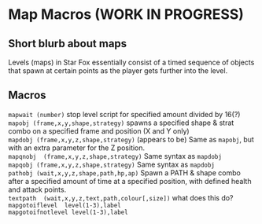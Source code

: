 # Map Macros (WORK IN PROGRESS)
## Short blurb about maps
Levels (maps) in Star Fox essentially consist of a timed sequence of objects that spawn at certain points as the player gets further into the level.

## Macros

``mapwait (number)`` stop level script for specified amount divided by 16(?)  
``mapobj (frame,x,y,shape,strategy)`` spawns a specified shape & strat combo on a specified frame and position (X and Y only)  
``mapdobj (frame,x,y,z,shape,strategy)`` (appears to be) Same as ``mapobj``, but with an extra parameter for the Z position.  
``mapqnobj  (frame,x,y,z,shape,strategy)`` Same syntax as ``mapdobj``  
``mapqobj (frame,x,y,z,shape,strategy)`` Same syntax as ``mapdobj``  
``pathobj (wait,x,y,z,shape,path,hp,ap)`` Spawn a PATH & shape combo after a specified amount of time at a specified position, with defined health and attack points.  
``textpath  (wait,x,y,z,text,path,colour[,size])`` what does this do?  
``mapgotoiflevel  level(1-3),label``  
``mapgotoifnotlevel level(1-3),label``  
